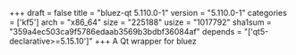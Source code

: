 +++
draft = false
title = "bluez-qt 5.110.0-1"
version = "5.110.0-1"
categories = ['kf5']
arch = "x86_64"
size = "225188"
usize = "1017792"
sha1sum = "359a4ec503ca9f5786edaab3569b3bdbf36084af"
depends = "['qt5-declarative>=5.15.10']"
+++
A Qt wrapper for bluez